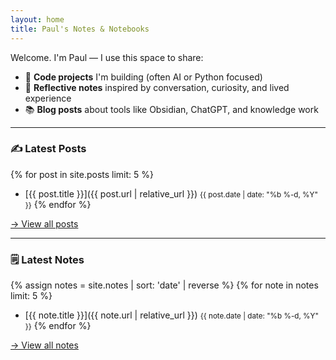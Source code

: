 ```yaml
---
layout: home
title: Paul's Notes & Notebooks
---
```


Welcome. I'm Paul — I use this space to share:

- 🧠 **Code projects** I'm building (often AI or Python focused)
- 📝 **Reflective notes** inspired by conversation, curiosity, and lived experience
- 📚 **Blog posts** about tools like Obsidian, ChatGPT, and knowledge work

---

### ✍️ Latest Posts

{% for post in site.posts limit: 5 %}
- [{{ post.title }}]({{ post.url | relative_url }}) <small>{{ post.date | date: "%b %-d, %Y" }}</small>
{% endfor %}

[→ View all posts](/)

---

### 🗒 Latest Notes

{% assign notes = site.notes | sort: 'date' | reverse %}
{% for note in notes limit: 5 %}
- [{{ note.title }}]({{ note.url | relative_url }}) <small>{{ note.date | date: "%b %-d, %Y" }}</small>
{% endfor %}

[→ View all notes](/notes/)
